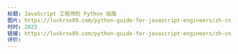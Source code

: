 ```yaml
---
标题: JavaScript 工程师的 Python 指南
图片: https://luckrnx09.com/python-guide-for-javascript-engineers/zh-cn/img/book_cover_zh-cn.png
时时: 2023
链接: https://luckrnx09.com/python-guide-for-javascript-engineers/zh-cn/
评价:
---
```


